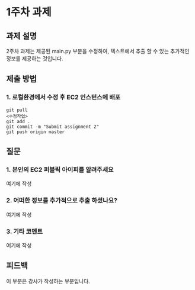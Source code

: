 # 1주차 과제


## 과제 설명
2주차 과제는 제공된 main.py 부분을 수정하여, 텍스트에서 추출 할 수 있는 추가적인 정보를 제공하는 것입니다.

## 제출 방법
### 1. 로컬환경에서 수정 후 EC2 인스턴스에 배포
```
git pull
<수정작업>
git add .
git commit -m "Submit assignment 2"
git push origin master
```


## 질문
### 1. 본인의 EC2 퍼블릭 아이피를 알려주세요
여기에 작성
### 2. 어떠한 정보를 추가적으로 추출 하셨나요?
여기에 작성
### 3. 기타 코멘트
여기에 작성

## 피드백
이 부분은 강사가 작성하는 부분입니다.
